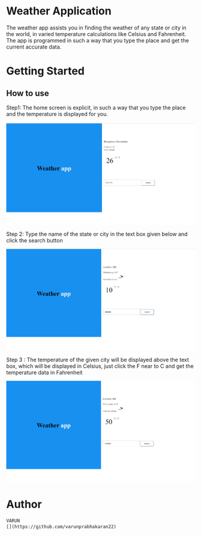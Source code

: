 # Weather Application
The weather app assists you in finding the weather of any state or city in the world, in varied temperature 
calculations like Celsius and Fahrenheit. The app is programmed in such a way that you type the place and get the current accurate data.

# Getting Started
## How to use 
   Step1: The home screen is explicit, in such a way that you type the place and the temperature is displayed for you.
   
   ![HomePage](images/homepage.png)
 
   Step 2: Type the name of the state or city in the text box given below and click the search button
   
   ![Result](images/result.png)

   Step 3 : The temperature of the given city  will be displayed above the text box, which will be displayed in Celsius, 
   just click the F near to C and  get the temperature data in Fahrenheit 
   
   ![Degree](images/fah.png)
   
   
   # Author
    VARUN
    [](https://github.com/varunprabhakaran22)   
    
